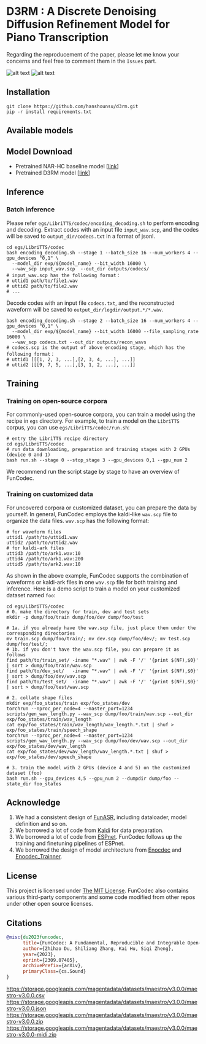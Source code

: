 # D3RM : A Discrete Denoising Diffusion Refinement Model for Piano Transcription

Regarding the reproducement of the paper, please let me know your concerns and feel free to comment them in the `Issues` part.

![alt text](https://github.com/hanshounsu/d3rm/blob/main/images/Absorbing%20state.png?raw=true)
![alt text](https://github.com/hanshounsu/d3rm/blob/main/images/Model%20architecture.png?raw=true)


## Installation

```shell
git clone https://github.com/hanshounsu/d3rm.git
pip -r install requirements.txt
```

## Available models

## Model Download
* Pretrained NAR-HC baseline model [[link](https://drive.google.com/file/d/1puA0CkXGioXs9OrS1w-AvwN71yi2cxae/view?usp=sharing)]
* Pretrained D3RM model [[link]()]




## Inference
### Batch inference
Please refer `egs/LibriTTS/codec/encoding_decoding.sh` to perform encoding and decoding.
Extract codes with an input file `input_wav.scp`, 
and the codes will be saved to `output_dir/codecs.txt` in a format of jsonl.
```shell
cd egs/LibriTTS/codec
bash encoding_decoding.sh --stage 1 --batch_size 16 --num_workers 4 --gpu_devices "0,1" \
  --model_dir exp/${model_name} --bit_width 16000 \
  --wav_scp input_wav.scp  --out_dir outputs/codecs/
# input_wav.scp has the following format：
# uttid1 path/to/file1.wav
# uttid2 path/to/file2.wav
# ...
```

Decode codes with an input file `codecs.txt`, 
and the reconstructed waveform will be saved to `output_dir/logdir/output.*/*.wav`.
```shell
bash encoding_decoding.sh --stage 2 --batch_size 16 --num_workers 4 --gpu_devices "0,1" \
  --model_dir exp/${model_name} --bit_width 16000 --file_sampling_rate 16000 \
  --wav_scp codecs.txt --out_dir outputs/recon_wavs 
# codecs.scp is the output of above encoding stage, which has the following format：
# uttid1 [[[1, 2, 3, ...],[2, 3, 4, ...], ...]]
# uttid2 [[[9, 7, 5, ...],[3, 1, 2, ...], ...]]
```

<!---
### Demo inference
--->

## Training
### Training on open-source corpora
For commonly-used open-source corpora, you can train a model using the recipe in `egs` directory.
For example, to train a model on the `LibriTTS` corpus, you can use `egs/LibriTTS/codec/run.sh`:
```shell
# entry the LibriTTS recipe directory
cd egs/LibriTTS/codec
# run data downloading, preparation and training stages with 2 GPUs (device 0 and 1)
bash run.sh --stage 0 --stop_stage 3 --gpu_devices 0,1 --gpu_num 2
```
We recommend run the script stage by stage to have an overview of FunCodec.

### Training on customized data
For uncovered corpora or customized dataset, you can prepare the data by yourself.
In general, FunCodec employs the kaldi-like `wav.scp` file to organize the data files.
`wav.scp` has the following format:
```shell
# for waveform files
uttid1 /path/to/uttid1.wav
uttid2 /path/to/uttid2.wav
# for kaldi-ark files
uttid3 /path/to/ark1.wav:10
uttid4 /path/to/ark1.wav:200
uttid5 /path/to/ark2.wav:10
```
As shown in the above example, FunCodec supports the combination of waveforms or kaldi-ark files 
in one `wav.scp` file for both training and inference.
Here is a demo script to train a model on your customized dataset named `foo`:
```shell
cd egs/LibriTTS/codec
# 0. make the directory for train, dev and test sets
mkdir -p dump/foo/train dump/foo/dev dump/foo/test

# 1a. if you already have the wav.scp file, just place them under the corresponding directories
mv train.scp dump/foo/train/; mv dev.scp dump/foo/dev/; mv test.scp dump/foo/test/;
# 1b. if you don't have the wav.scp file, you can prepare it as follows
find path/to/train_set/ -iname "*.wav" | awk -F '/' '{print $(NF),$0}' | sort > dump/foo/train/wav.scp
find path/to/dev_set/   -iname "*.wav" | awk -F '/' '{print $(NF),$0}' | sort > dump/foo/dev/wav.scp
find path/to/test_set/  -iname "*.wav" | awk -F '/' '{print $(NF),$0}' | sort > dump/foo/test/wav.scp

# 2. collate shape files
mkdir exp/foo_states/train exp/foo_states/dev
torchrun --nproc_per_node=4 --master_port=1234 scripts/gen_wav_length.py --wav_scp dump/foo/train/wav.scp --out_dir exp/foo_states/train/wav_length
cat exp/foo_states/train/wav_length/wav_length.*.txt | shuf > exp/foo_states/train/speech_shape
torchrun --nproc_per_node=4 --master_port=1234 scripts/gen_wav_length.py --wav_scp dump/foo/dev/wav.scp --out_dir exp/foo_states/dev/wav_length
cat exp/foo_states/dev/wav_length/wav_length.*.txt | shuf > exp/foo_states/dev/speech_shape

# 3. train the model with 2 GPUs (device 4 and 5) on the customized dataset (foo)
bash run.sh --gpu_devices 4,5 --gpu_num 2 --dumpdir dump/foo --state_dir foo_states
```

## Acknowledge

1. We had a consistent design of [FunASR](https://github.com/alibaba/FunASR), including dataloader, model definition and so on.
2. We borrowed a lot of code from [Kaldi](http://kaldi-asr.org/) for data preparation.
3. We borrowed a lot of code from [ESPnet](https://github.com/espnet/espnet). FunCodec follows up the training and finetuning pipelines of ESPnet.
4. We borrowed the design of model architecture from [Enocdec](https://github.com/facebookresearch/encodec) and [Enocdec_Trainner](https://github.com/Mikxox/EnCodec_Trainer).

## License
This project is licensed under [The MIT License](https://opensource.org/licenses/MIT). 
FunCodec also contains various third-party components and some code modified from other repos 
under other open source licenses.

## Citations

``` bibtex
@misc{du2023funcodec,
      title={FunCodec: A Fundamental, Reproducible and Integrable Open-source Toolkit for Neural Speech Codec},
      author={Zhihao Du, Shiliang Zhang, Kai Hu, Siqi Zheng},
      year={2023},
      eprint={2309.07405},
      archivePrefix={arXiv},
      primaryClass={cs.Sound}
}
```


https://storage.googleapis.com/magentadata/datasets/maestro/v3.0.0/maestro-v3.0.0.csv
https://storage.googleapis.com/magentadata/datasets/maestro/v3.0.0/maestro-v3.0.0.json
https://storage.googleapis.com/magentadata/datasets/maestro/v3.0.0/maestro-v3.0.0.zip
https://storage.googleapis.com/magentadata/datasets/maestro/v3.0.0/maestro-v3.0.0-midi.zip